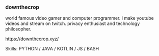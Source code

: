 ### downthecrop
world famous video gamer and computer programmer. i make youtube videos and stream on twitch. privacy enthusiast and technology philosopher.

https://downthecrop.xyz/

Skills: PYTHON / JAVA / KOTLIN / JS / BASH
